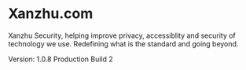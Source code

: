 # Xanzhu.com

Xanzhu Security, helping improve privacy, accessiblity and security of
technology we use. Redefining what is the standard and going beyond.

Version: 1.0.8 Production Build 2
